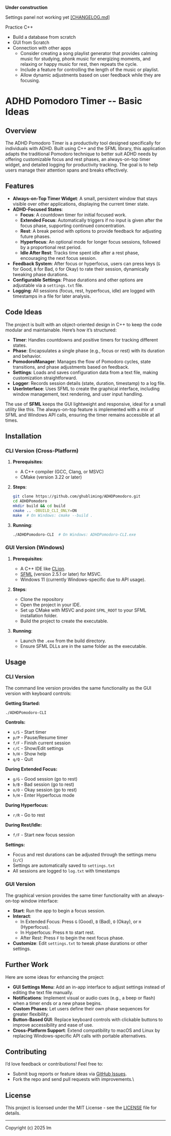 **Under construction**

Settings panel not working yet
[[CHANGELOG.md]](CHANGELOG.md)

Practice C++
- Build a database from scratch
- GUI from Scratch
- Connection with other apps
  - Consider creating a song playlist generator that provides calming music for studying, phonk music for energizing moments, and relaxing or happy music for rest, then repeats the cycle. 
  - Include a feature for controlling the length of the music or playlist. 
  - Allow dynamic adjustments based on user feedback while they are focusing.

# ADHD Pomodoro Timer -- Basic Ideas

## Overview
The ADHD Pomodoro Timer is a productivity tool designed specifically for individuals with ADHD. Built using C++ and the SFML library, this application adapts the traditional Pomodoro technique to better suit ADHD needs by offering customizable focus and rest phases, an always-on-top timer widget, and detailed logging for productivity tracking. The goal is to help users manage their attention spans and breaks effectively.

## Features
- **Always-on-Top Timer Widget**: A small, persistent window that stays visible over other applications, displaying the current timer state.
- **ADHD-Focused States**:
  - **Focus**: A countdown timer for initial focused work.
  - **Extended Focus**: Automatically triggers if no input is given after the focus phase, supporting continued concentration.
  - **Rest**: A break period with options to provide feedback for adjusting future phases.
  - **Hyperfocus**: An optional mode for longer focus sessions, followed by a proportional rest period.
  - **Idle After Rest**: Tracks time spent idle after a rest phase, encouraging the next focus session.
- **Feedback System**: After focus or hyperfocus, users can press keys (`G` for Good, `B` for Bad, `O` for Okay) to rate their session, dynamically tweaking phase durations.
- **Configurable Settings**: Phase durations and other options are adjustable via a `settings.txt` file.
- **Logging**: All sessions (focus, rest, hyperfocus, idle) are logged with timestamps in a file for later analysis.

## Code Ideas
The project is built with an object-oriented design in C++ to keep the code modular and maintainable. Here’s how it’s structured:
- **Timer**: Handles countdowns and positive timers for tracking different states.
- **Phase**: Encapsulates a single phase (e.g., focus or rest) with its duration and behavior.
- **PomodoroManager**: Manages the flow of Pomodoro cycles, state transitions, and phase adjustments based on feedback.
- **Settings**: Loads and saves configuration data from a text file, making customization straightforward.
- **Logger**: Records session details (state, duration, timestamp) to a log file.
- **UserInterface**: Uses SFML to create the graphical interface, including window management, text rendering, and user input handling.

The use of **SFML** keeps the GUI lightweight and responsive, ideal for a small utility like this. The always-on-top feature is implemented with a mix of SFML and Windows API calls, ensuring the timer remains accessible at all times.

## Installation

### CLI Version (Cross-Platform)
1. **Prerequisites**:
   - A C++ compiler (GCC, Clang, or MSVC)
   - CMake (version 3.22 or later)

2. **Steps**:
   ```bash
   git clone https://github.com/ghubliming/ADHDPomodoro.git
   cd ADHDPomodoro
   mkdir build && cd build
   cmake .. -DBUILD_CLI_ONLY=ON
   make  # On Windows: cmake --build .
   ```

3. **Running**:
   ```bash
   ./ADHDPomodoro-CLI  # On Windows: ADHDPomodoro-CLI.exe
   ```

### GUI Version (Windows)
1. **Prerequisites**:
   - A C++ IDE like [CLion](https://www.jetbrains.com/clion/).
   - [SFML](https://www.sfml-dev.org/download.php) (version 2.5.1 or later) for MSVC.
   - Windows 11 (currently Windows-specific due to API usage).

2. **Steps**:
   - Clone the repository
   - Open the project in your IDE.
   - Set up CMake with MSVC and point `SFML_ROOT` to your SFML installation folder.
   - Build the project to create the executable.

3. **Running**:
   - Launch the `.exe` from the build directory.
   - Ensure SFML DLLs are in the same folder as the executable.

## Usage

### CLI Version
The command line version provides the same functionality as the GUI version with keyboard controls:

**Getting Started:**
```bash
./ADHDPomodoro-CLI
```

**Controls:**
- `s/S` - Start timer
- `p/P` - Pause/Resume timer  
- `f/F` - Finish current session
- `c/C` - Show/Edit settings
- `h/H` - Show help
- `q/Q` - Quit

**During Extended Focus:**
- `g/G` - Good session (go to rest)
- `b/B` - Bad session (go to rest)
- `o/O` - Okay session (go to rest)
- `h/H` - Enter Hyperfocus mode

**During Hyperfocus:**
- `r/R` - Go to rest

**During Rest/Idle:**
- `f/F` - Start new focus session

**Settings:**
- Focus and rest durations can be adjusted through the settings menu (`c/C`)
- Settings are automatically saved to `settings.txt`
- All sessions are logged to `log.txt` with timestamps

### GUI Version
The graphical version provides the same timer functionality with an always-on-top window interface:

- **Start**: Run the app to begin a focus session.
- **Interact**:
  - In Extended Focus: Press `G` (Good), `B` (Bad), `O` (Okay), or `H` (Hyperfocus).
  - In Hyperfocus: Press `R` to start rest.
  - After Rest: Press `F` to begin the next focus phase.
- **Customize**: Edit `settings.txt` to tweak phase durations or other settings.

## Further Work
Here are some ideas for enhancing the project:
- **GUI Settings Menu**: Add an in-app interface to adjust settings instead of editing the text file manually.
- **Notifications**: Implement visual or audio cues (e.g., a beep or flash) when a timer ends or a new phase begins.
- **Custom Phases**: Let users define their own phase sequences for greater flexibility.
- **Button-Based GUI**: Replace keyboard controls with clickable buttons to improve accessibility and ease of use.
- **Cross-Platform Support**: Extend compatibility to macOS and Linux by replacing Windows-specific API calls with portable alternatives.

## Contributing
I’d love feedback or contributions! Feel free to:
- Submit bug reports or feature ideas via [GitHub Issues](https://github.com/yourusername/ADHDPomodoro/issues).
- Fork the repo and send pull requests with improvements.\
## License
This project is licensed under the MIT License - see the [LICENSE](LICENSE) file for details.

---
Copyright (c) 2025 lm
